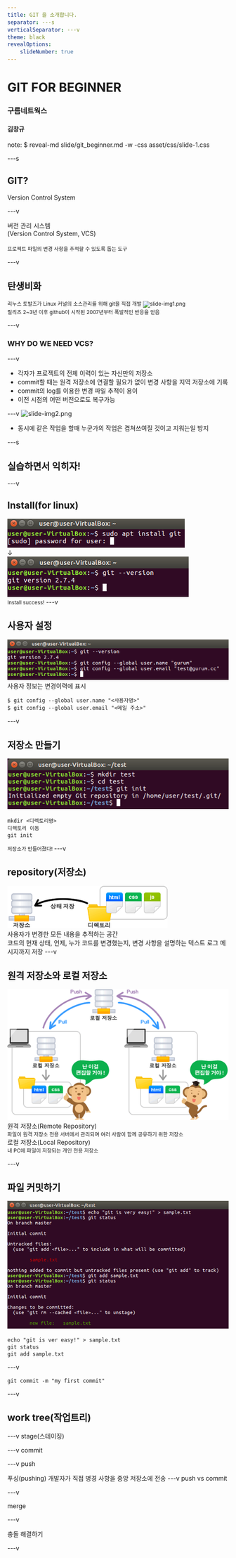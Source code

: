 ```yaml
---
title: GIT 을 소개합니다.
separator: ---s
verticalSeparator: ---v
theme: black
revealOptions:
	slideNumber: true
---
```


# GIT FOR BEGINNER

### 구름네트웍스
#### 김창규
note: $ reveal-md slide/git_beginner.md -w -css asset/css/slide-1.css

---s

## GIT?
Version Control System

---v

버전 관리 시스템<br>
(Version Control System, VCS)<br><br>
<small> 프로젝트 파일의 변경 사항을 추적할 수 있도록 돕는 도구</small>

---v

## 탄생비화<br>
<small>리누스 토발즈가 Linux 커널의 소스관리를 위해 git을 직접 개발
![slide-img1.png](https://allaboutetp.files.wordpress.com/2012/03/ec8aa4ed81aceba6b0ec83b7-2012-03-19-1-16-19-am.png)
<br> 릴리즈 2~3년 이후 github이 시작된 2007년부터 폭발적인 반응을 얻음</small>

---v

### WHY DO WE NEED VCS?

---v

- 각자가 프로젝트의 전체 이력이 있는 자신만의 저장소
- commit할 때는 원격 저장소에 연결할 필요가 없이 변경 사항을 지역 저장소에 기록
- commit의 log를 이용한 변경 파일 추적이 용이
- 이전 시점의 어떤 버전으로도 복구가능

---v
![slide-img2.png](https://backlogtool.com/git-guide/kr/img/post/intro/capture_intro1_1_2.png)
- 동시에 같은 작업을 할때 누군가의 작업은 겹쳐쓰여질 것이고 지워는일 방지

---s

## 실습하면서 익히자!

---v

## Install(for linux)
![slide-img3.png](https://github.com/chang-gyu/guide/blob/master/slide-img/slide-img3.png?raw=true)
<br> ↓
<br>![slide-img4.png](https://github.com/chang-gyu/guide/blob/master/slide-img/slide-img4.png?raw=true)
<br><small>Install success!</small>
---v

## 사용자 설정
![slide-img5.png](https://github.com/chang-gyu/guide/blob/master/slide-img/slide-img5.png?raw=true)
<br>사용자 정보는 변경이력에 표시
```
$ git config --global user.name "<사용자명>"
$ git config --global user.email "<메일 주소>"
```

---v

## 저장소 만들기
![slide-img6.png](https://github.com/chang-gyu/guide/blob/master/slide-img/slide-img6.png?raw=true)
```
mkdir <디렉토리명>
디렉토리 이동
git init
```
<small>저장소가 만들어졌다! </small>
---v

## repository(저장소)
![slide-img8.png](https://github.com/chang-gyu/guide/blob/master/slide-img/slide-img8.png?raw=true)
<br>사용자가 변경한 모든 내용을 추적하는 공간
<br>코드의 현재 상태, 언제, 누가 코드를 변경했는지, 변경 사항을 설명하는 텍스트 로그 메시지까지 저장
---v

## 원격 저장소와 로컬 저장소

![slide-img9.png](https://github.com/chang-gyu/guide/blob/master/slide-img/slide-img9.png?raw=true)
<br>원격 저장소(Remote Repository)
<br><small>파일이 원격 저장소 전용 서버에서 관리되며 여러 사람이 함께 공유하기 위한 저장소</small>
<br>로컬 저장소(Local Repository)
<br><small>내 PC에 파일이 저장되는 개인 전용 저장소</small>

---v

## 파일 커밋하기
![slide-img7.png](https://github.com/chang-gyu/guide/blob/master/slide-img/slide-img7.png?raw=true)
```
echo "git is ver easy!" > sample.txt  
git status
git add sample.txt
```

---v
```
git commit -m "my first commit"
```

---v
## work tree(작업트리)
 

---v
stage(스테이징)

---v
commit


---v
push


푸싱(pushing)
개발자가 직접 병경 사항을 중앙 저장소에 전송
---v
push vs commit

---v

merge

---v

충돌 해결하기

---v

